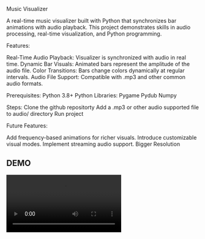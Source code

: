 Music Visualizer

A real-time music visualizer built with Python that synchronizes bar animations with audio playback. This project demonstrates skills in audio processing, real-time visualization, and Python programming.


Features:

Real-Time Audio Playback: Visualizer is synchronized with audio in real time.
Dynamic Bar Visuals: Animated bars represent the amplitude of the audio file.
Color Transitions: Bars change colors dynamically at regular intervals.
Audio File Support: Compatible with .mp3 and other common audio formats.

Prerequisites:
Python 3.8+
Python Libraries: Pygame Pydub Numpy

Steps:
Clone the github repositorty
Add a .mp3 or other audio supported file to audio/ directory
Run project

Future Features:

Add frequency-based animations for richer visuals.
Introduce customizable visual modes.
Implement streaming audio support.
Bigger Resolution

## DEMO
![Visualizer Demo](demoVideo.mp4)

